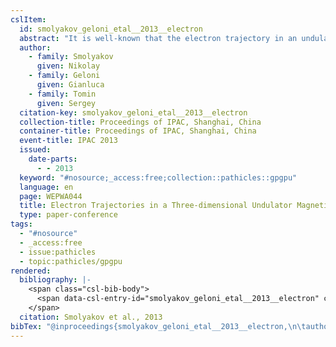 ```yaml
---
cslItem:
  id: smolyakov_geloni_etal__2013__electron
  abstract: "It is well-known that the electron trajectory in an undulator is influenced by the focusing properties (both horizontal and vertical) of the magnetic field. The approximate solutions of motion equations for electrons in the 3-dimensional magnetic field, which describe these focusing properties, can be found by means of averaging over the short-length oscillations. On the other hand, the equations of motion can be solved numerically, by applying the Runge-Kutta algorithm. It is shown in this paper that numerically computed trajectories\_…"
  author:
    - family: Smolyakov
      given: Nikolay
    - family: Geloni
      given: Gianluca
    - family: Tomin
      given: Sergey
  citation-key: smolyakov_geloni_etal__2013__electron
  collection-title: Proceedings of IPAC, Shanghai, China
  container-title: Proceedings of IPAC, Shanghai, China
  event-title: IPAC 2013
  issued:
    date-parts:
      - - 2013
  keyword: "#nosource;_access:free;collection::pathicles::gpgpu"
  language: en
  page: WEPWA044
  title: Electron Trajectories in a Three-dimensional Undulator Magnetic Field
  type: paper-conference
tags:
  - "#nosource"
  - _access:free
  - issue:pathicles
  - topic:pathicles/gpgpu
rendered:
  bibliography: |-
    <span class="csl-bib-body">
      <span data-csl-entry-id="smolyakov_geloni_etal__2013__electron" class="csl-entry">Smolyakov, N., Geloni, G., &#38; Tomin, S. 2013. Electron Trajectories in a Three-dimensional Undulator Magnetic Field. <i>Proceedings of IPAC, Shanghai, China</i>, WEPWA044.</span>
    </span>
  citation: Smolyakov et al., 2013
bibTex: "@inproceedings{smolyakov_geloni_etal__2013__electron,\n\tauthor = {Smolyakov, Nikolay and Geloni, Gianluca and Tomin, Sergey},\n\tseries = {Proceedings of {IPAC}, {Shanghai}, {China}},\n\tbooktitle = {Proceedings of {IPAC}, {Shanghai}, {China}},\n\tyear = {2013},\n\tpages = {WEPWA044},\n\ttitle = {Electron {Trajectories} in a {Three}-dimensional {Undulator} {Magnetic} {Field}},\n}\n\n"
---
```

